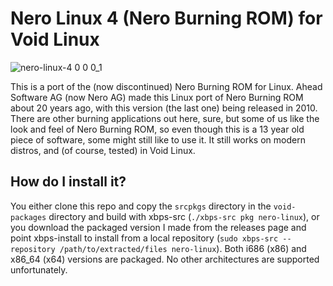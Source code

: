 # Nero Linux 4 (Nero Burning ROM) for Void Linux

![nero-linux-4 0 0 0_1](https://github.com/MechDR/nero-linux-4-for-void-linux/assets/45944962/eec901f8-ae0e-4539-97da-a69f3a05c6ab)

This is a port of the (now discontinued) Nero Burning ROM for Linux. Ahead Software AG (now Nero AG) made this Linux port of Nero Burning ROM about 20 years ago, with this version (the last one) being released in 2010. There are other burning applications out here, sure, but some of us like the look and feel of Nero Burning ROM, so even though this is a 13 year old piece of software, some might still like to use it. It still works on modern distros, and (of course, tested) in Void Linux.

## How do I install it?

You either clone this repo and copy the `srcpkgs` directory in the `void-packages` directory and build with xbps-src (`./xbps-src pkg nero-linux`), or you download the packaged version I made from the releases page and point xbps-install to install from a local repository (`sudo xbps-src --repository /path/to/extracted/files nero-linux`). Both i686 (x86) and x86_64 (x64) versions are packaged. No other architectures are supported unfortunately.


